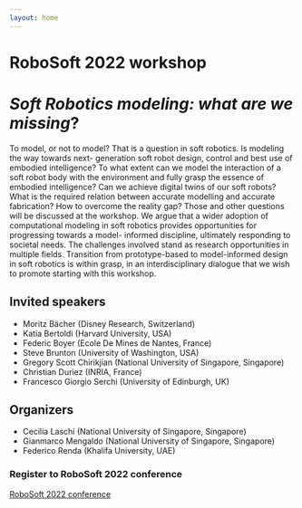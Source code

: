 ```yaml
---
layout: home
---
```


# RoboSoft 2022 workshop

# *Soft Robotics modeling: what are we missing*?

To model, or not to model? That is a question in soft robotics. Is modeling the way towards next- generation soft robot design, control and best use of embodied intelligence? To what extent can we model the interaction of a soft robot body with the environment and fully grasp the essence of embodied intelligence? Can we achieve digital twins of our soft robots? What is the required relation between accurate modelling and accurate fabrication? How to overcome the reality gap? Those and other questions will be discussed at the workshop. We argue that a wider adoption of computational modeling in soft robotics provides opportunities for progressing towards a model- informed discipline, ultimately responding to societal needs. The challenges involved stand as research opportunities in multiple fields. Transition from prototype-based to model-informed design in soft robotics is within grasp, in an interdisciplinary dialogue that we wish to promote starting with this workshop.

## Invited speakers

- Moritz Bächer (Disney Research, Switzerland)
- Katia Bertoldi (Harvard University, USA)
- Federic Boyer (Ecole De Mines de Nantes, France)
- Steve Brunton (University of Washington, USA)
- Gregory Scott Chirikjian (National University of Singapore, Singapore)
- Christian Duriez (INRIA, France)
- Francesco Giorgio Serchi (University of Edinburgh, UK)

## Organizers

- Cecilia Laschi (National University of Singapore, Singapore)
- Gianmarco Mengaldo (National University of Singapore, Singapore)
- Federico Renda (Khalifa University, UAE)

### Register to RoboSoft 2022 conference

[RoboSoft 2022 conference](https://softroboticsconference.org)



